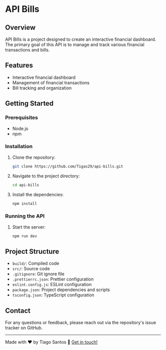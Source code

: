# API Bills

## Overview

API Bills is a project designed to create an interactive financial dashboard. The primary goal of this API is to manage and track various financial transactions and bills.

## Features

- Interactive financial dashboard
- Management of financial transactions
- Bill tracking and organization

## Getting Started

### Prerequisites

- Node.js
- npm

### Installation

1. Clone the repository:
    ```bash
    git clone https://github.com/Tigas29/api-bills.git
    ```
2. Navigate to the project directory:
    ```bash
    cd api-bills
    ```
3. Install the dependencies:
    ```bash
    npm install
    ```

### Running the API

1. Start the server:
    ```bash
    npm run dev
    ```

## Project Structure

- `build/`: Compiled code
- `src/`: Source code
- `.gitignore`: Git ignore file
- `.prettierrc.json`: Prettier configuration
- `eslint.config.js`: ESLint configuration
- `package.json`: Project dependencies and scripts
- `tsconfig.json`: TypeScript configuration

## Contact

For any questions or feedback, please reach out via the repository's issue tracker on GitHub.

---

Made with ♥ by Tiago Santos :wave: [Get in touch!](https://www.linkedin.com/in/tiagosantos-dev/)
